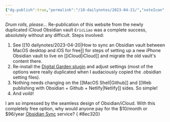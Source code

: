 ```yaml
---
{"dg-publish":true,"permalink":"/10-dailynotes/2023-04-21/","noteIcon":"2","created":"","updated":""}
---
```


_Drum rolls, please..._ Re-publication of this website from the newly duplicated iCloud Obsidian vault `EricLiao` was a complete success, absolutely without any difficult. Steps involved:
1. See [[10 dailynotes/2023-04-20\|How to sync an Obsidian vault between MacOS desktop and iOS for free]] for steps of setting up a new iPhone Obsidian vault to live on [[iCloud\|iCloud]] and migrate the old vault's content there.
2. Re-install the [Digital Garden plugin](https://github.com/oleeskild/obsidian-digital-garden) and adjust settings (most of the options were really duplicated when I audaciously copied the .obsidian setting files).
3. Nothing needs changing on the [[MacOS Shell\|Github]] and [[Web publishing with Obsidian + Github + Netlify\|Netlify]] sides. So simple!
4. And _voilà_!

I am so impressed by the seamless design of Obsidian/iCloud. With this completely free option, why would anyone pay for the $10/month or $96/year [Obsidian Sync](https://obsidian.md/sync) service?
{ #8ec320}
